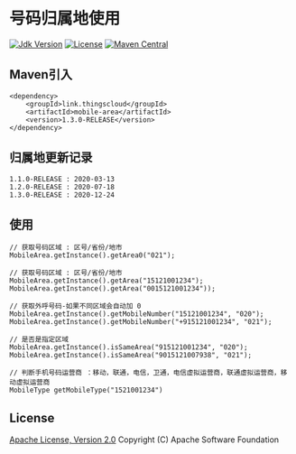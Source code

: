 # 号码归属地使用

[![Jdk Version](https://img.shields.io/badge/JDK-1.8-green.svg)](https://img.shields.io/badge/JDK-1.8-green.svg)
[![License](https://img.shields.io/badge/license-Apache%202-4EB1BA.svg)](https://www.apache.org/licenses/LICENSE-2.0.html)
[![Maven Central](https://maven-badges.herokuapp.com/maven-central/link.thingscloud/mobile-area/badge.svg)](https://maven-badges.herokuapp.com/maven-central/link.thingscloud/mobile-area/)

## Maven引入

    <dependency>
        <groupId>link.thingscloud</groupId>
        <artifactId>mobile-area</artifactId>
        <version>1.3.0-RELEASE</version>
    </dependency>

## 归属地更新记录

    1.1.0-RELEASE : 2020-03-13
    1.2.0-RELEASE : 2020-07-18
    1.3.0-RELEASE : 2020-12-24

## 使用

    // 获取号码区域 : 区号/省份/地市
    MobileArea.getInstance().getArea0("021");

    // 获取号码区域 : 区号/省份/地市
    MobileArea.getInstance().getArea("15121001234");
    MobileArea.getInstance().getArea("0015121001234"));
    
    // 获取外呼号码-如果不同区域会自动加 0
    MobileArea.getInstance().getMobileNumber("15121001234", "020");
    MobileArea.getInstance().getMobileNumber("+915121001234", "021");
    
    // 是否是指定区域
    MobileArea.getInstance().isSameArea("915121001234", "020");
    MobileArea.getInstance().isSameArea("9015121007938", "021");
    
    // 判断手机号码运营商 ：移动，联通，电信，卫通，电信虚拟运营商，联通虚拟运营商，移动虚拟运营商
    MobileType getMobileType("1521001234")
    
## License

[Apache License, Version 2.0](http://www.apache.org/licenses/LICENSE-2.0.html) Copyright (C) Apache Software Foundation
